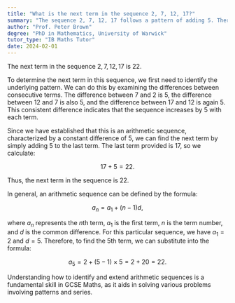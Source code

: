```yaml
---
title: "What is the next term in the sequence 2, 7, 12, 17?"
summary: "The sequence 2, 7, 12, 17 follows a pattern of adding 5. Therefore, the next term is 22."
author: "Prof. Peter Brown"
degree: "PhD in Mathematics, University of Warwick"
tutor_type: "IB Maths Tutor"
date: 2024-02-01
---
```


The next term in the sequence $2, 7, 12, 17$ is $22$.

To determine the next term in this sequence, we first need to identify the underlying pattern. We can do this by examining the differences between consecutive terms. The difference between $7$ and $2$ is $5$, the difference between $12$ and $7$ is also $5$, and the difference between $17$ and $12$ is again $5$. This consistent difference indicates that the sequence increases by $5$ with each term. 

Since we have established that this is an arithmetic sequence, characterized by a constant difference of $5$, we can find the next term by simply adding $5$ to the last term. The last term provided is $17$, so we calculate:

$$
17 + 5 = 22.
$$

Thus, the next term in the sequence is $22$.

In general, an arithmetic sequence can be defined by the formula:

$$
a_n = a_1 + (n-1)d,
$$

where $a_n$ represents the $n$th term, $a_1$ is the first term, $n$ is the term number, and $d$ is the common difference. For this particular sequence, we have $a_1 = 2$ and $d = 5$. Therefore, to find the $5$th term, we can substitute into the formula:

$$
a_5 = 2 + (5-1) \times 5 = 2 + 20 = 22.
$$

Understanding how to identify and extend arithmetic sequences is a fundamental skill in GCSE Maths, as it aids in solving various problems involving patterns and series.
    